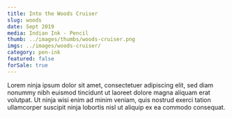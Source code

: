 ```yaml
---
title: Into the Woods Cruiser
slug: woods
date: Sept 2019
media: Indian Ink - Pencil
thumb: ../images/thumbs/woods-cruiser.png
imgs: ../images/woods-cruiser/
category: pen-ink
featured: false
forSale: true
---
```


Lorem ninja ipsum dolor sit amet, consectetuer adipiscing elit, sed diam nonummy nibh euismod tincidunt ut laoreet dolore magna aliquam erat volutpat. Ut ninja wisi enim ad minim veniam, quis nostrud exerci tation ullamcorper suscipit ninja lobortis nisl ut aliquip ex ea commodo consequat.